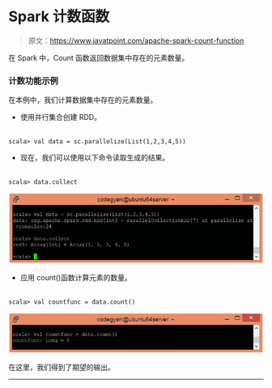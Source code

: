 # Spark 计数函数

> 原文：<https://www.javatpoint.com/apache-spark-count-function>

在 Spark 中，Count 函数返回数据集中存在的元素数量。

### 计数功能示例

在本例中，我们计算数据集中存在的元素数量。

*   使用并行集合创建 RDD。

```

scala> val data = sc.parallelize(List(1,2,3,4,5))

```

*   现在，我们可以使用以下命令读取生成的结果。

```

scala> data.collect

```

![Spark Count Function](img/a793bfabc1735ae48766b4e8f277dea3.png)

*   应用 count()函数计算元素的数量。

```

scala> val countfunc = data.count()

```

![Spark Count Function](img/14136f7bd7ad0349e63bafd46e48f516.png)

在这里，我们得到了期望的输出。

* * *